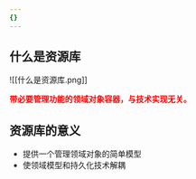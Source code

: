 ```yaml
---
{}
---
```



## 什么是资源库

![[什么是资源库.png]]

**<font color=red>带必要管理功能的领域对象容器，与技术实现无关。</font>**

## 资源库的意义

- 提供一个管理领域对象的简单模型
- 使领域模型和持久化技术解耦